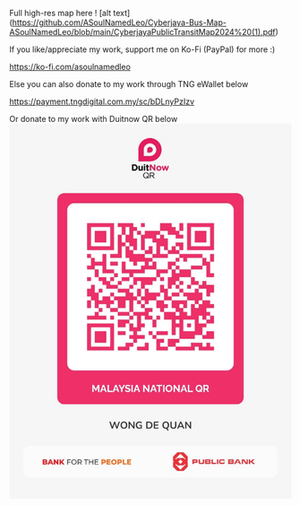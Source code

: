 Full high-res map here
! [alt text] (https://github.com/ASoulNamedLeo/Cyberjaya-Bus-Map-ASoulNamedLeo/blob/main/CyberjayaPublicTransitMap2024%20(1).pdf) 

If you like/appreciate my work, support me on Ko-Fi (PayPal) for more :)

https://ko-fi.com/asoulnamedleo

Else you can also donate to my work through TNG eWallet below

https://payment.tngdigital.com.my/sc/bDLnyPzIzv 

Or donate to my work with Duitnow QR below
![alt text](https://github.com/ASoulNamedLeo/Cyberjaya-Bus-Map-ASoulNamedLeo/blob/main/Support%20my%20work%20through%20Duitnow%20QR.jpg) 

